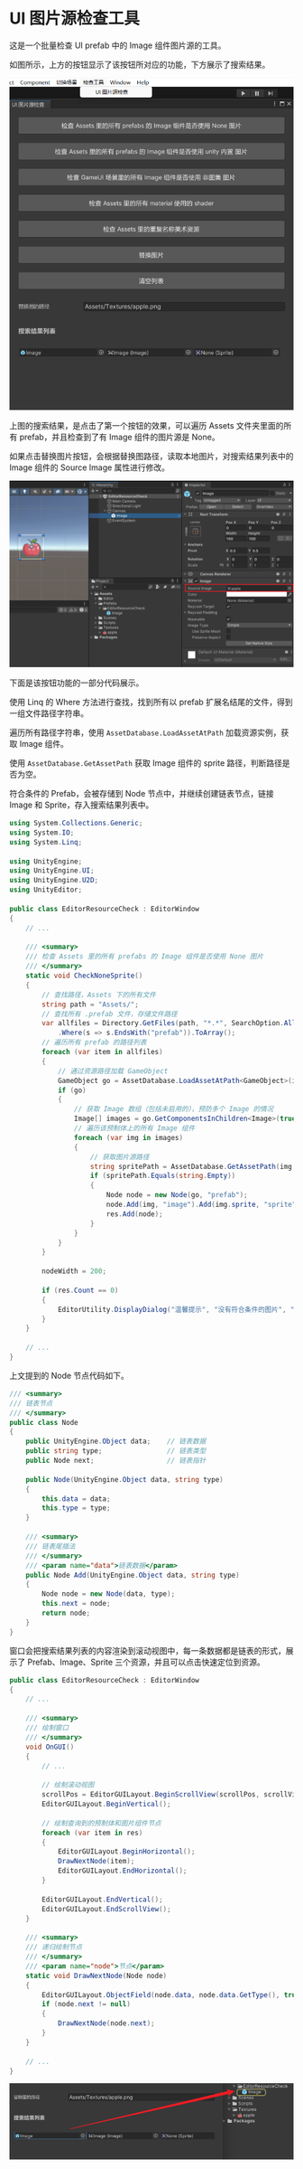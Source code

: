 # UI 图片源检查工具

这是一个批量检查 UI prefab 中的 Image 组件图片源的工具。

如图所示，上方的按钮显示了该按钮所对应的功能，下方展示了搜索结果。



![](images/editor-open-image-check.png)



上图的搜索结果，是点击了第一个按钮的效果，可以遍历 Assets 文件夹里面的所有 prefab，并且检查到了有 Image 组件的图片源是 None。

如果点击<kbd>替换图片</kbd>按钮，会根据替换图路径，读取本地图片，对搜索结果列表中的 Image 组件的 Source Image 属性进行修改。

![](images/editor-image-none.png)



下面是该按钮功能的一部分代码展示。

使用 Linq 的 Where 方法进行查找，找到所有以 prefab 扩展名结尾的文件，得到一组文件路径字符串。

遍历所有路径字符串，使用 `AssetDatabase.LoadAssetAtPath` 加载资源实例，获取 Image 组件。

使用 `AssetDatabase.GetAssetPath` 获取 Image 组件的 sprite 路径，判断路径是否为空。

符合条件的 Prefab，会被存储到 Node 节点中，并继续创建链表节点，链接 Image 和 Sprite，存入搜索结果列表中。

```c#
using System.Collections.Generic;
using System.IO;
using System.Linq;

using UnityEngine;
using UnityEngine.UI;
using UnityEngine.U2D;
using UnityEditor;

public class EditorResourceCheck : EditorWindow
{
    // ...
    
    /// <summary>
    /// 检查 Assets 里的所有 prefabs 的 Image 组件是否使用 None 图片
    /// </summary>
    static void CheckNoneSprite()
    {
        // 查找路径，Assets 下的所有文件
        string path = "Assets/";
        // 查找所有 .prefab 文件，存储文件路径
        var allfiles = Directory.GetFiles(path, "*.*", SearchOption.AllDirectories)
            .Where(s => s.EndsWith("prefab")).ToArray();
        // 遍历所有 prefab 的路径列表
        foreach (var item in allfiles)
        {
            // 通过资源路径加载 GameObject
            GameObject go = AssetDatabase.LoadAssetAtPath<GameObject>(item);
            if (go)
            {
                // 获取 Image 数组（包括未启用的），预防多个 Image 的情况
                Image[] images = go.GetComponentsInChildren<Image>(true);
                // 遍历该预制体上的所有 Image 组件
                foreach (var img in images)
                {
                    // 获取图片源路径
                    string spritePath = AssetDatabase.GetAssetPath(img.sprite);
                    if (spritePath.Equals(string.Empty))
                    {
                        Node node = new Node(go, "prefab");
                        node.Add(img, "image").Add(img.sprite, "sprite");
                        res.Add(node);
                    }
                }
            }
        }

        nodeWidth = 200;

        if (res.Count == 0)
        {
            EditorUtility.DisplayDialog("温馨提示", "没有符合条件的图片", "okk");
        }
    }
    
    // ...
}
```



上文提到的 Node 节点代码如下。

```c#
/// <summary>
/// 链表节点
/// </summary>
public class Node
{
    public UnityEngine.Object data;    // 链表数据
    public string type;                // 链表类型
    public Node next;                  // 链表指针

    public Node(UnityEngine.Object data, string type)
    {
        this.data = data;
        this.type = type;
    }

    /// <summary>
    /// 链表尾插法
    /// </summary>
    /// <param name="data">链表数据</param>
    public Node Add(UnityEngine.Object data, string type)
    {
        Node node = new Node(data, type);
        this.next = node;
        return node;
    }
}
```



窗口会把搜索结果列表的内容渲染到滚动视图中，每一条数据都是链表的形式，展示了 Prefab、Image、Sprite 三个资源，并且可以点击快速定位到资源。

```c#
public class EditorResourceCheck : EditorWindow
{
    // ...
    
    /// <summary>
    /// 绘制窗口
    /// </summary>
    void OnGUI()
    {
        // ...
        
        // 绘制滚动视图
        scrollPos = EditorGUILayout.BeginScrollView(scrollPos, scrollViewStyle);
        EditorGUILayout.BeginVertical();

        // 绘制查询到的预制体和图片组件节点
        foreach (var item in res)
        {
            EditorGUILayout.BeginHorizontal();
            DrawNextNode(item);
            EditorGUILayout.EndHorizontal();
        }

        EditorGUILayout.EndVertical();
        EditorGUILayout.EndScrollView();
    }
    
    /// <summary>
    /// 递归绘制节点
    /// </summary>
    /// <param name="node">节点</param>
    static void DrawNextNode(Node node)
    {
        EditorGUILayout.ObjectField(node.data, node.data.GetType(), true, GUILayout.Width(nodeWidth));
        if (node.next != null)
        {
            DrawNextNode(node.next);
        }
    }
    
    // ...
}
```



![](images/editor-prefab-quick-position.png)

